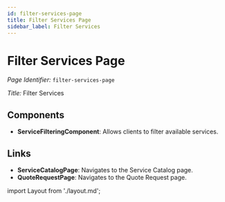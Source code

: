 ```yaml
---
id: filter-services-page
title: Filter Services Page
sidebar_label: Filter Services
---
```


# Filter Services Page

*Page Identifier:* `filter-services-page`

*Title:* Filter Services

## Components
- **ServiceFilteringComponent**: Allows clients to filter available services.

## Links
- **ServiceCatalogPage**: Navigates to the Service Catalog page.
- **QuoteRequestPage**: Navigates to the Quote Request page.


import Layout from './layout.md';

<Layout />


